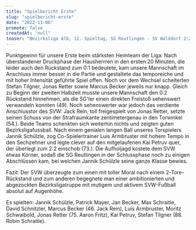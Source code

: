 ```yaml
---
title: "Spielbericht Erste"
slug: "spielbericht-erste"
date: "2022-11-06"
promote: false
createdAt: "null"
teaser: "Bezirksliga Alb, 12. Spieltag, SG Reutlingen - SV Walddorf 2:2 (1:0)"
---
```

Punktgewinn für unsere Erste beim stärksten Heimteam der Liga: Nach überstandener Druckphase der Hausherrren in den ersten 20 Minuten, die leider auch den Rückstand zum 0:1 bedeutete, kam unsere Mannschaft im Anschluss immer besser in die Partie und gestaltete das temporeiche und mit hoher Intensität geführte Spiel offen. Noch vor dem Wechsel scheiterten Stefan Tilgner, Jonas Retter sowie Marcus Becker jeweils nur knapp. Gleich zu Beginn der zweiten Halbzeit musste unsere Mannschaft den 0:2 Rückstand hinnehmen, als die SG'ler einen direkten Freistoß sehenswert verwandeln konnten (49). Noch sehenswerter war jedoch das verdiente Anschlusstor des SVW: Jack Rein, toll freigespielt von Jonas Retter, setzte seinen Schuss von der Strafraumkante zentimetergenau in den Torwinkel (54.). Beide Teams schenkten sich weiterhin nichts und zeigten guten Bezirksligafussball. Nach einem genialen langen Ball unseres Torspielers Jannik Schülzle, zog Co-Spielertrainer Luis Armbruster mit hohem Tempo in den Sechzehner und legte clever auf den mitgelaufenen Kai Petruv quer, der überlegt zum 2:2 einschob (73.). Die Aufholjagd kostete dem SVW etwas Körner, sodaß die SG Reutlingen in der Schlussphase noch zu einigen Abschlüssen kam, bei welchen Jannik Schülzle seine ganze Klasse bewies.

Fazit: Der SVW überzeugte zum einen mit toller Moral nach einem 2-Tore-Rückstand und zum anderen begegnete man einer ambitionierten und abgezockten Bezirksligatruppe mit mutigem und aktivem SVW-Fußball absolut auf Augenhöhe.

Es spielten: Jannik Schülzle, Patrick Mayer, Jan Becker, Max Schraitle, David Schnitzler, Marcus Becker (46. Jack Rein), Luis Armbruster, Moritz Schwaibold, Jonas Retter (75. Aaron Fritz), Kai Petruv, Stefan Tilgner (88. Robin Schraitle).
